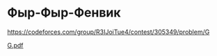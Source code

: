 # Фыр-Фыр-Фенвик
https://codeforces.com/group/R3IJoiTue4/contest/305349/problem/G

[G.pdf](https://github.com/OrlovAlexey/Olympiad-programming/files/11781791/G.pdf)
